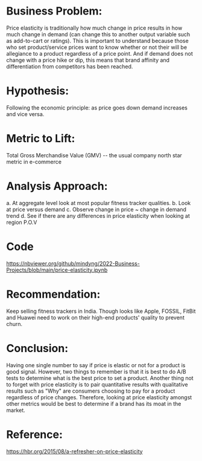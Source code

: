 # Business Problem:

Price elasticity is traditionally how much change in price results in how much change in demand (can change this to another output variable such as add-to-cart or ratings). This is important to understand because those who set product/service prices want to know whether or not their will be allegiance to a product regardless of a price point. And if demand does not change with a price hike or dip, this means that brand affinity and differentiation from competitors has been reached.


# Hypothesis: 

Following the economic principle: as price goes down demand increases and vice versa.


# Metric to Lift:

Total Gross Merchandise Value (GMV) -- the usual company north star metric in e-commerce


# Analysis Approach:

  a. At aggregate level look at most popular fitness tracker qualities.
  b. Look at price versus demand
  c. Observe change in price ~ change in demand trend
  d. See if there are any differences in price elasticity when looking at region P.O.V


# Code

https://nbviewer.org/github/mindyng/2022-Business-Projects/blob/main/price-elasticity.ipynb


# Recommendation: 

Keep selling fitness trackers in India. Though looks like Apple, FOSSIL, FitBit and Huawei need to work on their high-end products' quality to prevent churn.


# Conclusion:

Having one single number to say if price is elastic or not for a product is good signal. However, two things to remember is that it is best to do A/B tests to determine what is the best price to set a product. Another thing not to forget with price elasticity is to pair quantitative results with qualitative results such as "Why" are consumers choosing to pay for a product regardless of price changes. Therefore, looking at price elasticity amongst other metrics would be best to determine if a brand has its moat in the market.

# Reference: 
https://hbr.org/2015/08/a-refresher-on-price-elasticity
